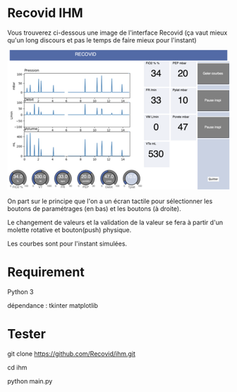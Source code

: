 # Recovid IHM

Vous trouverez ci-dessous une image de l'interface Recovid (ça vaut mieux qu'un long discours et pas le temps de faire mieux pour l'instant)

![recovid-ihm](/images/2703_ihm.png?raw=true "IHM")

On part sur le principe que l'on a un écran tactile pour sélectionner les boutons de paramétrages (en bas) et les boutons (à droite).

Le changement de valeurs et la validation de la valeur se fera à partir d'un molette rotative et bouton(push) physique.

Les courbes sont pour l'instant simulées.


# Requirement
  Python 3
  
  dépendance :
  tkinter
  matplotlib

# Tester

git clone https://github.com/Recovid/ihm.git

cd ihm

python main.py
